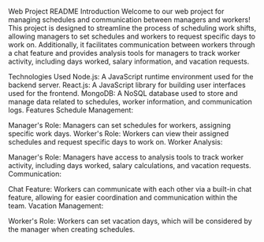 
Web Project README
Introduction
Welcome to our web project for managing schedules and communication between managers and workers! This project is designed to streamline the process of scheduling work shifts, allowing managers to set schedules and workers to request specific days to work on. Additionally, it facilitates communication between workers through a chat feature and provides analysis tools for managers to track worker activity, including days worked, salary information, and vacation requests.

Technologies Used
Node.js: A JavaScript runtime environment used for the backend server.
React.js: A JavaScript library for building user interfaces used for the frontend.
MongoDB: A NoSQL database used to store and manage data related to schedules, worker information, and communication logs.
Features
Schedule Management:

Manager's Role: Managers can set schedules for workers, assigning specific work days.
Worker's Role: Workers can view their assigned schedules and request specific days to work on.
Worker Analysis:

Manager's Role: Managers have access to analysis tools to track worker activity, including days worked, salary calculations, and vacation requests.
Communication:

Chat Feature: Workers can communicate with each other via a built-in chat feature, allowing for easier coordination and communication within the team.
Vacation Management:

Worker's Role: Workers can set vacation days, which will be considered by the manager when creating schedules.

